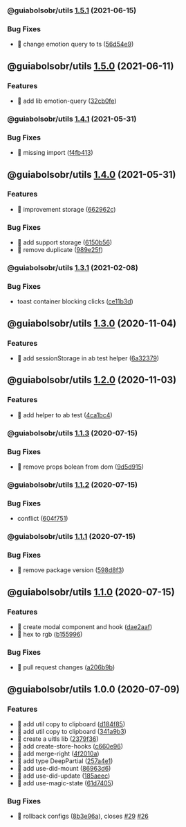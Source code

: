 ### @guiabolsobr/utils [1.5.1](https://github.com/GuiaBolso/pink-lemonade-web/compare/@guiabolsobr/utils@1.5.0...@guiabolsobr/utils@1.5.1) (2021-06-15)

### Bug Fixes

- 🐛 change emotion query to ts ([56d54e9](https://github.com/GuiaBolso/pink-lemonade-web/commit/56d54e959107992d4a3f4d9a3fa154068ce7ebb8))

## @guiabolsobr/utils [1.5.0](https://github.com/GuiaBolso/pink-lemonade-web/compare/@guiabolsobr/utils@1.4.1...@guiabolsobr/utils@1.5.0) (2021-06-11)

### Features

- 🎸 add lib emotion-query ([32cb0fe](https://github.com/GuiaBolso/pink-lemonade-web/commit/32cb0fe8aaf619ff78a6f65a88c62c094ca3f8b6))

### @guiabolsobr/utils [1.4.1](https://github.com/GuiaBolso/pink-lemonade-web/compare/@guiabolsobr/utils@1.4.0...@guiabolsobr/utils@1.4.1) (2021-05-31)

### Bug Fixes

- 🐛 missing import ([f4fb413](https://github.com/GuiaBolso/pink-lemonade-web/commit/f4fb413b3c60409abd89980c50e882116955710a))

## @guiabolsobr/utils [1.4.0](https://github.com/GuiaBolso/pink-lemonade-web/compare/@guiabolsobr/utils@1.3.1...@guiabolsobr/utils@1.4.0) (2021-05-31)

### Features

- 🎸 improvement storage ([662962c](https://github.com/GuiaBolso/pink-lemonade-web/commit/662962c5b598aefc58890773f5cb074f00a77181))

### Bug Fixes

- 🐛 add support storage ([6150b56](https://github.com/GuiaBolso/pink-lemonade-web/commit/6150b56970e6e8fc94a40d455a242d5c0cd21c90))
- 🐛 remove duplicate ([989e25f](https://github.com/GuiaBolso/pink-lemonade-web/commit/989e25fa0ef62c76a51fa1fac6484867f85dd23e))

### @guiabolsobr/utils [1.3.1](https://github.com/GuiaBolso/pink-lemonade-web/compare/@guiabolsobr/utils@1.3.0...@guiabolsobr/utils@1.3.1) (2021-02-08)

### Bug Fixes

- toast container blocking clicks ([ce11b3d](https://github.com/GuiaBolso/pink-lemonade-web/commit/ce11b3d9eb678c978524b28790a7b462ce088f8a))

## @guiabolsobr/utils [1.3.0](https://github.com/GuiaBolso/pink-lemonade-web/compare/@guiabolsobr/utils@1.2.0...@guiabolsobr/utils@1.3.0) (2020-11-04)

### Features

- 🎸 add sessionStorage in ab test helper ([6a32379](https://github.com/GuiaBolso/pink-lemonade-web/commit/6a3237997f7fda6cd598c52f1a233678bcafe19b))

## @guiabolsobr/utils [1.2.0](https://github.com/GuiaBolso/pink-lemonade-web/compare/@guiabolsobr/utils@1.1.3...@guiabolsobr/utils@1.2.0) (2020-11-03)

### Features

- 🎸 add helper to ab test ([4ca1bc4](https://github.com/GuiaBolso/pink-lemonade-web/commit/4ca1bc43dbd09eff8ce676e16a7991cd199cda26))

### @guiabolsobr/utils [1.1.3](https://github.com/GuiaBolso/pink-lemonade-web/compare/@guiabolsobr/utils@1.1.2...@guiabolsobr/utils@1.1.3) (2020-07-15)

### Bug Fixes

- 🐛 remove props bolean from dom ([9d5d915](https://github.com/GuiaBolso/pink-lemonade-web/commit/9d5d915e3c9255941e21557cca756b30f88440d7))

### @guiabolsobr/utils [1.1.2](https://github.com/GuiaBolso/pink-lemonade-web/compare/@guiabolsobr/utils@1.1.1...@guiabolsobr/utils@1.1.2) (2020-07-15)

### Bug Fixes

- conflict ([604f751](https://github.com/GuiaBolso/pink-lemonade-web/commit/604f751fe5391e26666f79743fe803bdb1e64f4f))

### @guiabolsobr/utils [1.1.1](https://github.com/GuiaBolso/pink-lemonade-web/compare/@guiabolsobr/utils@1.1.0...@guiabolsobr/utils@1.1.1) (2020-07-15)

### Bug Fixes

- 🐛 remove package version ([598d8f3](https://github.com/GuiaBolso/pink-lemonade-web/commit/598d8f307cdec73894d066c9d30db1dbed2b3941))

## @guiabolsobr/utils [1.1.0](https://github.com/GuiaBolso/pink-lemonade-web/compare/@guiabolsobr/utils@1.0.0...@guiabolsobr/utils@1.1.0) (2020-07-15)

### Features

- 🎸 create modal component and hook ([dae2aaf](https://github.com/GuiaBolso/pink-lemonade-web/commit/dae2aafb3c620ce64d998264fa07182647785b0c))
- 🎸 hex to rgb ([b155996](https://github.com/GuiaBolso/pink-lemonade-web/commit/b155996e915c6299b485dd762bc53781b3051109))

### Bug Fixes

- 🐛 pull request changes ([a206b9b](https://github.com/GuiaBolso/pink-lemonade-web/commit/a206b9b4e1e3871eed8bf0daf9f47afe48809d93))

## @guiabolsobr/utils 1.0.0 (2020-07-09)

### Features

- :rocket: add util copy to clipboard ([d184f85](https://github.com/GuiaBolso/pink-lemonade-web/commit/d184f856a92a8187a4d5a25863cec34e1df949cf))
- :rocket: add util copy to clipboard ([341a9b3](https://github.com/GuiaBolso/pink-lemonade-web/commit/341a9b357599bb21573f5ba66ec6e77cb712f18f))
- :rocket: create a uitls lib ([2379f36](https://github.com/GuiaBolso/pink-lemonade-web/commit/2379f363980bd7cd114b58507ad1beea6287e964))
- 🎸 add create-store-hooks ([c660e96](https://github.com/GuiaBolso/pink-lemonade-web/commit/c660e96923926745f11abf2d2acb2b8b7854a900))
- 🎸 add merge-right ([4f2010a](https://github.com/GuiaBolso/pink-lemonade-web/commit/4f2010acc0ca80161bc9c7d3b4152e31a6bfbbe7))
- 🎸 add type DeepPartial ([257a4e1](https://github.com/GuiaBolso/pink-lemonade-web/commit/257a4e1794d03bae5ee5c83f669b9e1d99190da5))
- 🎸 add use-did-mount ([86963d6](https://github.com/GuiaBolso/pink-lemonade-web/commit/86963d64a6ba5d263941a33831b670ad07da5016))
- 🎸 add use-did-update ([185aeec](https://github.com/GuiaBolso/pink-lemonade-web/commit/185aeecd6ea55fbd9318877f6a519503b3c6a40a))
- 🎸 add use-magic-state ([61d7405](https://github.com/GuiaBolso/pink-lemonade-web/commit/61d7405ca18910350245abe2b19fa4778a1596ae))

### Bug Fixes

- 🐛 rollback configs ([8b3e96a](https://github.com/GuiaBolso/pink-lemonade-web/commit/8b3e96a83fa9530558b30d332aa35b124b1146a8)), closes [#29](https://github.com/GuiaBolso/pink-lemonade-web/issues/29) [#26](https://github.com/GuiaBolso/pink-lemonade-web/issues/26)
